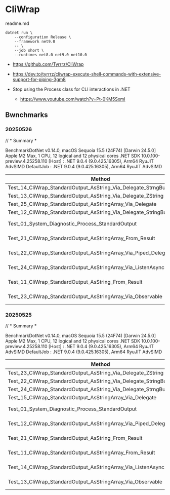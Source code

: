 # CliWrap

readme.md

```
dotnet run \
    --configuration Release \
    --framework net9.0
    -- \
    --job short \
    --runtimes net8.0 net9.0 net10.0
```
  
* https://github.com/Tyrrrz/CliWrap
    
*   https://dev.to/tyrrrz/cliwrap-execute-shell-commands-with-extensive-support-for-piping-3gm8

*   Stop using the Process class for CLI interactions in .NET

    *   https://www.youtube.com/watch?v=Pt-0KM5SxmI


## Bwnchmarks

### 20250526

// * Summary *

BenchmarkDotNet v0.14.0, macOS Sequoia 15.5 (24F74) [Darwin 24.5.0]
Apple M2 Max, 1 CPU, 12 logical and 12 physical cores
.NET SDK 10.0.100-preview.4.25258.110
[Host]     : .NET 9.0.4 (9.0.425.16305), Arm64 RyuJIT AdvSIMD
DefaultJob : .NET 9.0.4 (9.0.425.16305), Arm64 RyuJIT AdvSIMD


| Method                                                                    | Mean          | Median        | Gen0   | Allocated |
|-------------------------------------------------------------------------- |--------------:|--------------:|-------:|----------:|
| Test_14_CliWrap_StandardOutput_AsString_Via_Delegate_StrngBuilder_BuiltIn |      15.33 us |      15.29 us | 0.0916 |     816 B |
| Test_13_CliWrap_StandardOutput_AsString_Via_Delegate_ZString              |      15.35 us |      15.31 us | 0.1221 |    1056 B |
| Test_25_CliWrap_StandardOutput_AsStringArray_Via_Delegate                 |      15.39 us |      15.30 us | 0.1221 |    1056 B |
| Test_12_CliWrap_StandardOutput_AsString_Via_Delegate_StringBuider         |      15.40 us |      15.42 us | 0.1221 |    1056 B |
| Test_01_System_Diagnostic_Process_StandardOutput                          |  24,987.70 us |  24,343.43 us |      - |   58646 B |
| Test_21_CliWrap_StandardOutput_AsStringArray_From_Result                  | 114,073.71 us | 113,676.14 us |      - |   95638 B |
| Test_22_CliWrap_StandardOutput_AsStringArray_Via_Piped_Delegate           | 114,910.29 us | 114,927.24 us |      - |  105744 B |
| Test_24_CliWrap_StandardOutput_AsStringArray_Via_ListenAsync              | 117,194.12 us | 117,781.29 us |      - |   98520 B |
| Test_11_CliWrap_StandardOutput_AsString_From_Result                       | 120,209.77 us | 118,196.33 us |      - |   95628 B |
| Test_23_CliWrap_StandardOutput_AsStringArray_Via_Observable               | 245,998.98 us | 244,852.78 us |      - |  191917 B |


### 20250525

// * Summary *

BenchmarkDotNet v0.14.0, macOS Sequoia 15.5 (24F74) [Darwin 24.5.0]
Apple M2 Max, 1 CPU, 12 logical and 12 physical cores
.NET SDK 10.0.100-preview.4.25258.110
[Host]     : .NET 9.0.4 (9.0.425.16305), Arm64 RyuJIT AdvSIMD
DefaultJob : .NET 9.0.4 (9.0.425.16305), Arm64 RyuJIT AdvSIMD


| Method                                                                    | Mean          | Gen0   | Allocated |
|-------------------------------------------------------------------------- |--------------:|-------:|----------:|
| Test_23_CliWrap_StandardOutput_AsString_Via_Delegate_ZString              |      15.29 us | 0.0916 |     992 B |
| Test_22_CliWrap_StandardOutput_AsString_Via_Delegate_StringBuider         |      15.30 us | 0.1221 |    1088 B |
| Test_24_CliWrap_StandardOutput_AsString_Via_Delegate_StrngBuilder_BuiltIn |      15.32 us | 0.0916 |     824 B |
| Test_15_CliWrap_StandardOutput_AsStringArray_Via_Delegate                 |      15.33 us | 0.0916 |    1016 B |
| Test_01_System_Diagnostic_Process_StandardOutput                          |  24,320.15 us |      - |   58681 B |
| Test_12_CliWrap_StandardOutput_AsStringArray_Via_Piped_Delegate           | 110,315.35 us |      - |  104776 B |
| Test_21_CliWrap_StandardOutput_AsString_From_Result                       | 110,805.92 us |      - |   95392 B |
| Test_11_CliWrap_StandardOutput_AsStringArray_From_Result                  | 112,912.02 us |      - |   95568 B |
| Test_14_CliWrap_StandardOutput_AsStringArray_Via_ListenAsync              | 116,452.50 us |      - |   97200 B |
| Test_13_CliWrap_StandardOutput_AsStringArray_Via_Observable               | 217,606.77 us |      - |  191925 B |


